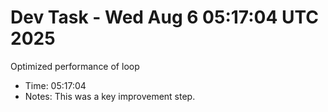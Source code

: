 # Dev Task - Wed Aug  6 05:17:04 UTC 2025
Optimized performance of loop
- Time: 05:17:04
- Notes: This was a key improvement step.
